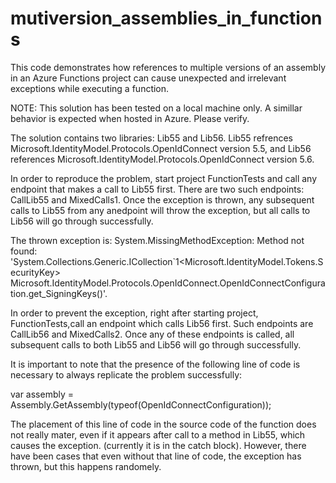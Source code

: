 # mutiversion_assemblies_in_functions
This code demonstrates how references to multiple versions of an assembly in an Azure Functions project can cause unexpected and irrelevant exceptions while executing a function. 

NOTE: This solution has been tested on a local machine only. A simillar behavior is expected when hosted in Azure. Please verify.

The solution contains two libraries: Lib55 and Lib56.
Lib55 refrences Microsoft.IdentityModel.Protocols.OpenIdConnect version 5.5, and Lib56 references Microsoft.IdentityModel.Protocols.OpenIdConnect version 5.6.

In order to reproduce the problem, start project FunctionTests and call any endpoint that makes a call to Lib55 first. There are two such endpoints: CallLib55 and MixedCalls1.
Once the exception is thrown, any subsequent calls to Lib55 from any anedpoint will throw the exception, but all calls to Lib56 will go through successfully.

The thrown exception is: System.MissingMethodException: Method not found: 'System.Collections.Generic.ICollection`1<Microsoft.IdentityModel.Tokens.SecurityKey> Microsoft.IdentityModel.Protocols.OpenIdConnect.OpenIdConnectConfiguration.get_SigningKeys()'.

In order to prevent the exception, right after starting project,  FunctionTests,call an endpoint which calls Lib56 first. Such endpoints are CallLib56 and MixedCalls2. Once any of these endpoints is called, all subsequent calls to both Lib55 and Lib56 will go through successfully.

It is important to note that the presence of the following line of code is necessary to always replicate the problem successfully:

var assembly = Assembly.GetAssembly(typeof(OpenIdConnectConfiguration));

The placement of this line of code in the source code of the function does not really mater, even if it appears after call to a method in Lib55, which causes the exception. (currently it is in the catch block).
However, there have been cases that even without that line of code, the exception has thrown, but this happens randomely. 



